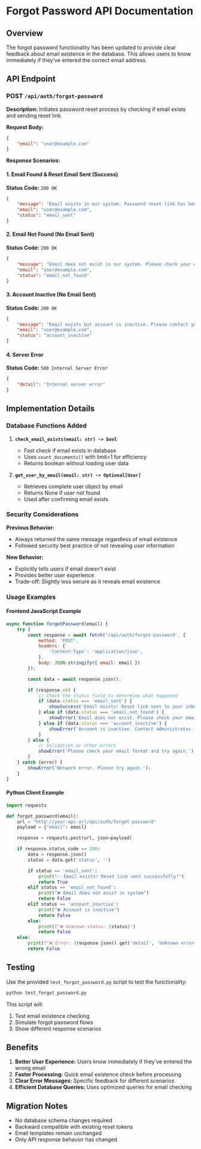 # Forgot Password API Documentation

## Overview
The forgot password functionality has been updated to provide clear feedback about email existence in the database. This allows users to know immediately if they've entered the correct email address.

## API Endpoint

### POST `/api/auth/forgot-password`

**Description:** Initiates password reset process by checking if email exists and sending reset link.

**Request Body:**
```json
{
    "email": "user@example.com"
}
```

**Response Scenarios:**

#### 1. Email Found & Reset Email Sent (Success)
**Status Code:** `200 OK`
```json
{
    "message": "Email exists in our system. Password reset link has been sent successfully. Please check your email inbox.",
    "email": "user@example.com",
    "status": "email_sent"
}
```

#### 2. Email Not Found (No Email Sent)
**Status Code:** `200 OK`
```json
{
    "message": "Email does not exist in our system. Please check your email address and try again.",
    "email": "user@example.com",
    "status": "email_not_found"
}
```

#### 3. Account Inactive (No Email Sent)
**Status Code:** `200 OK`
```json
{
    "message": "Email exists but account is inactive. Please contact your administrator.",
    "email": "user@example.com",
    "status": "account_inactive"
}
```

#### 4. Server Error
**Status Code:** `500 Internal Server Error`
```json
{
    "detail": "Internal server error"
}
```

## Implementation Details

### Database Functions Added

1. **`check_email_exists(email: str) -> bool`**
   - Fast check if email exists in database
   - Uses `count_documents()` with limit=1 for efficiency
   - Returns boolean without loading user data

2. **`get_user_by_email(email: str) -> Optional[User]`**
   - Retrieves complete user object by email
   - Returns None if user not found
   - Used after confirming email exists

### Security Considerations

**Previous Behavior:**
- Always returned the same message regardless of email existence
- Followed security best practice of not revealing user information

**New Behavior:**
- Explicitly tells users if email doesn't exist
- Provides better user experience
- Trade-off: Slightly less secure as it reveals email existence

### Usage Examples

#### Frontend JavaScript Example
```javascript
async function forgotPassword(email) {
    try {
        const response = await fetch('/api/auth/forgot-password', {
            method: 'POST',
            headers: {
                'Content-Type': 'application/json',
            },
            body: JSON.stringify({ email: email })
        });

        const data = await response.json();

        if (response.ok) {
            // Check the status field to determine what happened
            if (data.status === 'email_sent') {
                showSuccess('Email exists! Reset link sent to your inbox.');
            } else if (data.status === 'email_not_found') {
                showError('Email does not exist. Please check your email address.');
            } else if (data.status === 'account_inactive') {
                showError('Account is inactive. Contact administrator.');
            }
        } else {
            // Validation or other errors
            showError('Please check your email format and try again.');
        }
    } catch (error) {
        showError('Network error. Please try again.');
    }
}
```

#### Python Client Example
```python
import requests

def forgot_password(email):
    url = "http://your-api-url/api/auth/forgot-password"
    payload = {"email": email}

    response = requests.post(url, json=payload)

    if response.status_code == 200:
        data = response.json()
        status = data.get('status', '')

        if status == 'email_sent':
            print("✅ Email exists! Reset link sent successfully!")
            return True
        elif status == 'email_not_found':
            print("❌ Email does not exist in system")
            return False
        elif status == 'account_inactive':
            print("❌ Account is inactive")
            return False
        else:
            print(f"❌ Unknown status: {status}")
            return False
    else:
        print(f"❌ Error: {response.json().get('detail', 'Unknown error')}")
        return False
```

## Testing

Use the provided `test_forgot_password.py` script to test the functionality:

```bash
python test_forgot_password.py
```

This script will:
1. Test email existence checking
2. Simulate forgot password flows
3. Show different response scenarios

## Benefits

1. **Better User Experience:** Users know immediately if they've entered the wrong email
2. **Faster Processing:** Quick email existence check before processing
3. **Clear Error Messages:** Specific feedback for different scenarios
4. **Efficient Database Queries:** Uses optimized queries for email checking

## Migration Notes

- No database schema changes required
- Backward compatible with existing reset tokens
- Email templates remain unchanged
- Only API response behavior has changed
